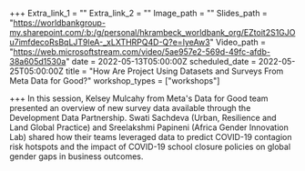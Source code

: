 +++
Extra_link_1 = ""
Extra_link_2 = ""
Image_path = ""
Slides_path = "https://worldbankgroup-my.sharepoint.com/:b:/g/personal/hkrambeck_worldbank_org/EZtoit2S1GJOu7imfdecoRsBqLJT9leA-_xLXTHRPQ4D-Q?e=IyeAw3"
Video_path = "https://web.microsoftstream.com/video/5ae957e2-569d-49fc-afdb-38a605d1530a"
date = 2022-05-13T05:00:00Z
scheduled_date = 2022-05-25T05:00:00Z
title = "How Are Project Using Datasets and Surveys From Meta Data for Good?"
workshop_types = ["workshops"]

+++
In this session, Kelsey Mulcahy from Meta's Data for Good team presented an overview of new survey data available through the Development Data Partnership. Swati Sachdeva (Urban, Resilience and Land Global Practice) and Sreelakshmi Papineni (Africa Gender Innovation Lab) shared how their teams leveraged data to predict COVID-19 contagion risk hotspots and the impact of COVID-19 school closure policies on global gender gaps in business outcomes.
